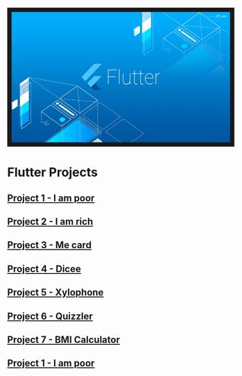 <p align="center">
<img src="https://github.com/WanaSaluseki/FlutterProjects/blob/d09804a6fabc964014dfcda438c80d1f24ab057e/Git%20flutter.jpg" width="1000" height="300" border="10"/>
</p>

# Flutter Projects
## [Project 1 - I am poor](https://github.com/WanaSaluseki/I-am-poor)
## [Project 2 - I am rich](https://github.com/WanaSaluseki/i_am_rich)
## [Project 3 - Me card](https://github.com/WanaSaluseki/Mi_Card)
## [Project 4 - Dicee](https://github.com/WanaSaluseki/dicee)
## [Project 5 - Xylophone](https://github.com/WanaSaluseki/Xylophone)
## [Project 6 - Quizzler](https://github.com/WanaSaluseki/Quizzler)
## [Project 7 - BMI Calculator](https://github.com/WanaSaluseki/BMI_Calculator)
## [Project 1 - I am poor](https://github.com/WanaSaluseki/I-am-poor)

